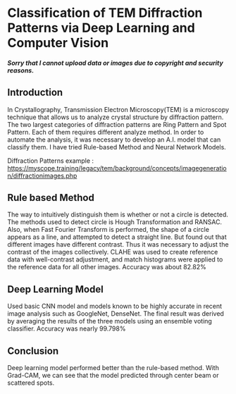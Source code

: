 # Classification of TEM Diffraction Patterns via Deep Learning and Computer Vision

##### Sorry that I cannot upload data or images due to copyright and security reasons.

## Introduction
In Crystallography, Transmission Electron Microscopy(TEM) is a microscopy technique that allows us to analyze crystal structure by diffraction pattern.
The two largest categories of diffraction patterns are Ring Pattern and Spot Pattern. Each of them requires different analyze method. In order to automate the analysis, it was necessary to develop an A.I. model that can classify them.
I have tried Rule-based Method and Neural Network Models.

Diffraction Patterns example : https://myscope.training/legacy/tem/background/concepts/imagegeneration/diffractionimages.php

## Rule based Method
The way to intuitively distinguish them is whether or not a circle is detected. The methods used to detect circle is Hough Transformation and RANSAC.
Also, when Fast Fourier Transform is performed, the shape of a circle appears as a line, and attempted to detect a straight line.
But found out that different images have different contrast. Thus it was necessary to adjust the contrast of the images collectively.
CLAHE was used to create reference data with well-contrast adjustment, and match histograms were applied to the reference data for all other images.
Accuracy was about 82.82%

## Deep Learning Model
Used basic CNN model and models known to be highly accurate in recent image analysis such as GoogleNet, DenseNet.
The final result was derived by averaging the results of the three models using an ensemble voting classifier.
Accuracy was nearly 99.798%

## Conclusion
Deep learning model performed better than the rule-based method. With Grad-CAM, we can see that the model predicted through center beam or scattered spots.
